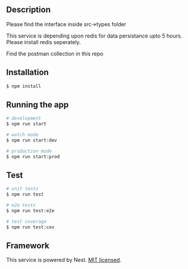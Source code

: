 ## Description

Please find the interface inside src->types folder

This service is depending upon redis for data persistance upto 5 hours. Please install redis seperately.

Find the postman collection in this repo

## Installation

```bash
$ npm install
```

## Running the app

```bash
# development
$ npm run start

# watch mode
$ npm run start:dev

# production mode
$ npm run start:prod
```

## Test

```bash
# unit tests
$ npm run test

# e2e tests
$ npm run test:e2e

# test coverage
$ npm run test:cov
```

## Framework

This service is powered by Nest. [MIT licensed](LICENSE).
